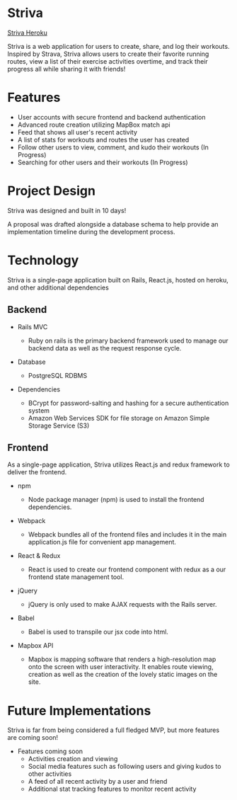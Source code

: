# Striva

[Striva Heroku](https://striva2.herokuapp.com/)

Striva is a web application for users to create, share, and log their workouts. Inspired by Strava, Striva allows users to create their favorite running routes, view a list of their exercise activities overtime, and track their progress all while sharing it with friends! 

# Features

* User accounts with secure frontend and backend authentication
* Advanced route creation utilizing MapBox match api
* Feed that shows all user's recent activity
* A list of stats for workouts and routes the user has created
* Follow other users to view, comment, and kudo their workouts (In Progress)
* Searching for other users and their workouts (In Progress)

# Project Design

Striva was designed and built in 10 days!

A proposal was drafted alongside a database schema to help provide an implementation timeline during the development process.

# Technology
Striva is a single-page application built on Rails, React.js, hosted on heroku, and other additional dependencies

## Backend

* Rails MVC
  * Ruby on rails is the primary backend framework used to manage our backend data as well as the request response cycle.

* Database
  * PostgreSQL RDBMS

* Dependencies
  * BCrypt for password-salting and hashing for a secure authentication system
  * Amazon Web Services SDK for file storage on Amazon Simple Storage Service (S3)
  
## Frontend

As a single-page application, Striva utilizes React.js and redux framework to deliver the frontend. 

* npm
  * Node package manager (npm) is used to install the frontend dependencies.

* Webpack
  * Webpack bundles all of the frontend files and includes it in the main application.js file for convenient app management.

* React & Redux
  * React is used to create our frontend component with redux as a our frontend state management tool.

* jQuery
  * jQuery is only used to make AJAX requests with the Rails server.

* Babel
  * Babel is used to transpile our jsx code into html.
  
 * Mapbox API
   * Mapbox is mapping software that renders a high-resolution map onto the screen with user interactivity. It enables route viewing, creation as well as the creation of the lovely static images on the site.
  
# Future Implementations

Striva is far from being considered a full fledged MVP, but more features are coming soon!

* Features coming soon
  * Activities creation and viewing
  * Social media features such as following users and giving kudos to other activities
  * A feed of all recent activity by a user and friend
  * Additional stat tracking features to monitor recent activity
